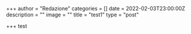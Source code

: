 +++
author = "Redazione"
categories = []
date = 2022-02-03T23:00:00Z
description = ""
image = ""
title = "test1"
type = "post"

+++
test